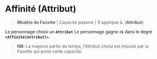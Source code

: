# Affinité (Attribut)
> **Modèle de Facette** |
> Capacité passive |
S'applique à: (**Attribut**)

Le personnage choisi un **`Attribut`**
Le personnage gagne **`+1`** dans le degré **`<Affinité(Attribut)>`**.

> **NB:**
La majeure partie du temps, l'Attribut choisi est imposé par la Facette qui porte cette capacité.
